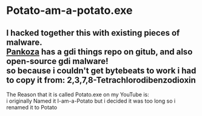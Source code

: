 # Potato-am-a-potato.exe

I hacked together this with existing pieces of malware.\
[Pankoza](https://github.com/pankoza2-pl) has a gdi things repo on gitub, and also open-source gdi malware!\
so because i couldn't get bytebeats to work i had to copy it from: 2,3,7,8-Tetrachlorodibenzodioxin
---
The Reason that it is called Potato.exe on my YouTube is:\
i originally Named it I-am-a-Potato but i decided it was too long so i renamed it to Potato
